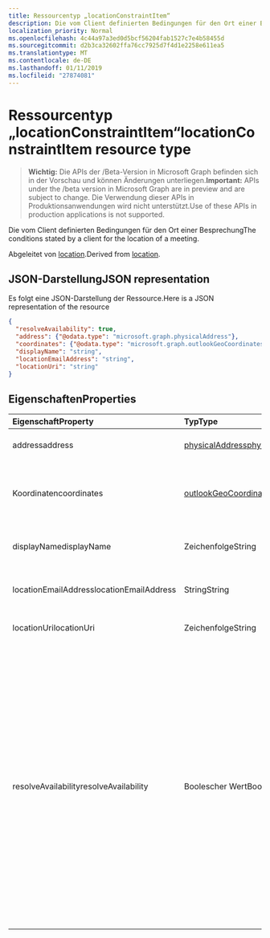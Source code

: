 ```yaml
---
title: Ressourcentyp „locationConstraintItem“
description: Die vom Client definierten Bedingungen für den Ort einer Besprechung.
localization_priority: Normal
ms.openlocfilehash: 4c44a97a3ed0d5bcf56204fab1527c7e4b58455d
ms.sourcegitcommit: d2b3ca32602ffa76cc7925d7f4d1e2258e611ea5
ms.translationtype: MT
ms.contentlocale: de-DE
ms.lasthandoff: 01/11/2019
ms.locfileid: "27874081"
---
```

# <a name="locationconstraintitem-resource-type"></a><span data-ttu-id="22396-103">Ressourcentyp „locationConstraintItem“</span><span class="sxs-lookup"><span data-stu-id="22396-103">locationConstraintItem resource type</span></span>

> <span data-ttu-id="22396-104">**Wichtig:** Die APIs der /Beta-Version in Microsoft Graph befinden sich in der Vorschau und können Änderungen unterliegen.</span><span class="sxs-lookup"><span data-stu-id="22396-104">**Important:** APIs under the /beta version in Microsoft Graph are in preview and are subject to change.</span></span> <span data-ttu-id="22396-105">Die Verwendung dieser APIs in Produktionsanwendungen wird nicht unterstützt.</span><span class="sxs-lookup"><span data-stu-id="22396-105">Use of these APIs in production applications is not supported.</span></span>

<span data-ttu-id="22396-106">Die vom Client definierten Bedingungen für den Ort einer Besprechung</span><span class="sxs-lookup"><span data-stu-id="22396-106">The conditions stated by a client for the location of a meeting.</span></span>

<span data-ttu-id="22396-107">Abgeleitet von [location](location.md).</span><span class="sxs-lookup"><span data-stu-id="22396-107">Derived from [location](location.md).</span></span>

## <a name="json-representation"></a><span data-ttu-id="22396-108">JSON-Darstellung</span><span class="sxs-lookup"><span data-stu-id="22396-108">JSON representation</span></span>

<span data-ttu-id="22396-109">Es folgt eine JSON-Darstellung der Ressource.</span><span class="sxs-lookup"><span data-stu-id="22396-109">Here is a JSON representation of the resource</span></span>

<!-- {
  "blockType": "resource",
  "optionalProperties": [
  
  ],
  "@odata.type": "microsoft.graph.locationConstraintItem"
}-->

```json
{
  "resolveAvailability": true,
  "address": {"@odata.type": "microsoft.graph.physicalAddress"},
  "coordinates": {"@odata.type": "microsoft.graph.outlookGeoCoordinates"},
  "displayName": "string",
  "locationEmailAddress": "string",
  "locationUri": "string"
}

```
## <a name="properties"></a><span data-ttu-id="22396-110">Eigenschaften</span><span class="sxs-lookup"><span data-stu-id="22396-110">Properties</span></span>
| <span data-ttu-id="22396-111">Eigenschaft</span><span class="sxs-lookup"><span data-stu-id="22396-111">Property</span></span>     | <span data-ttu-id="22396-112">Typ</span><span class="sxs-lookup"><span data-stu-id="22396-112">Type</span></span>   |<span data-ttu-id="22396-113">Beschreibung</span><span class="sxs-lookup"><span data-stu-id="22396-113">Description</span></span>|
|:---------------|:--------|:----------|
| <span data-ttu-id="22396-114">address</span><span class="sxs-lookup"><span data-stu-id="22396-114">address</span></span> | [<span data-ttu-id="22396-115">physicalAddress</span><span class="sxs-lookup"><span data-stu-id="22396-115">physicalAddress</span></span>](physicaladdress.md) |<span data-ttu-id="22396-116">Die Adresse des Orts.</span><span class="sxs-lookup"><span data-stu-id="22396-116">The street address of the location.</span></span> |
| <span data-ttu-id="22396-117">Koordinaten</span><span class="sxs-lookup"><span data-stu-id="22396-117">coordinates</span></span> | [<span data-ttu-id="22396-118">outlookGeoCoordinates</span><span class="sxs-lookup"><span data-stu-id="22396-118">outlookGeoCoordinates</span></span>](outlookgeocoordinates.md) | <span data-ttu-id="22396-119">Die geografischen Koordinaten und die Erhebung des Orts.</span><span class="sxs-lookup"><span data-stu-id="22396-119">The geographic coordinates and elevation of the location.</span></span> |
| <span data-ttu-id="22396-120">displayName</span><span class="sxs-lookup"><span data-stu-id="22396-120">displayName</span></span>  | <span data-ttu-id="22396-121">Zeichenfolge</span><span class="sxs-lookup"><span data-stu-id="22396-121">String</span></span> | <span data-ttu-id="22396-122">Der Name, der mit dem Ort verknüpft ist</span><span class="sxs-lookup"><span data-stu-id="22396-122">The name associated with the location.</span></span>                       |
| <span data-ttu-id="22396-123">locationEmailAddress</span><span class="sxs-lookup"><span data-stu-id="22396-123">locationEmailAddress</span></span> | <span data-ttu-id="22396-124">String</span><span class="sxs-lookup"><span data-stu-id="22396-124">String</span></span> | <span data-ttu-id="22396-125">Optionale E-Mail-Adresse des Orts.</span><span class="sxs-lookup"><span data-stu-id="22396-125">Optional email address of the location.</span></span> |
| <span data-ttu-id="22396-126">locationUri</span><span class="sxs-lookup"><span data-stu-id="22396-126">locationUri</span></span> | <span data-ttu-id="22396-127">Zeichenfolge</span><span class="sxs-lookup"><span data-stu-id="22396-127">String</span></span> | <span data-ttu-id="22396-128">Optionaler URI, der den Ort darstellt.</span><span class="sxs-lookup"><span data-stu-id="22396-128">Optional URI representing the location.</span></span> |
| <span data-ttu-id="22396-129">resolveAvailability</span><span class="sxs-lookup"><span data-stu-id="22396-129">resolveAvailability</span></span> | <span data-ttu-id="22396-130">Boolescher Wert</span><span class="sxs-lookup"><span data-stu-id="22396-130">Boolean</span></span> | <span data-ttu-id="22396-p102">Wenn „true“ gesetzt ist und die angegebene Ressource gebucht ist, sucht [findMeetingTimes](../api/user-findmeetingtimes.md) nach einer anderen, freien Ressource. Wenn „false“ gesetzt ist und die angegebene Ressource gebucht ist, gibt **findMeetingTimes** die Ressource mit dem höchsten Wert aus dem Cache des Benutzers zurück, ohne zu prüfen, ob diese Ressource frei ist. Der Standardwert ist „true“.</span><span class="sxs-lookup"><span data-stu-id="22396-p102">If set to true and the specified resource is busy, [findMeetingTimes](../api/user-findmeetingtimes.md) looks for another resource that is free. If set to false and the specified resource is busy, **findMeetingTimes** returns the resource best ranked in the user's cache without checking if it's free. Default is true.</span></span> |

<!-- uuid: 8fcb5dbc-d5aa-4681-8e31-b001d5168d79
2015-10-25 14:57:30 UTC -->
<!-- {
  "type": "#page.annotation",
  "description": "locationConstraintItem resource",
  "keywords": "",
  "section": "documentation",
  "tocPath": ""
}-->
